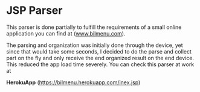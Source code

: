 # JSP Parser
This parser is done partially to fulfill the requirements of a small online application you can find at (www.bilmenu.com).

The parsing and organization was initially done through the device, yet since that would take some seconds, I decided to do the parse and collect part on the fly and only receive the end organized result on the end device. This reduced the app load time severely. 
You can check this parser at work at 

**HerokuApp** (https://bilmenu.herokuapp.com/inex.jsp)
